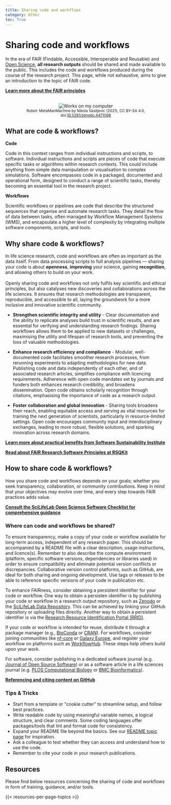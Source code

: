 ```yaml
---
title: Sharing code and workflows
category: Other
toc: True
---
```


# Sharing code and workflows 
In the era of FAIR (Findable, Accessible, Interoperable and Reusable) and <a href="https://www.vr.se/english/mandates/open-science/open-access-to-research-data.html" target="_blank">Open Science</a>, **all research outputs** should be shared and made available to the public. This includes the code and workflows produced during the course of the research project. This page, while not exhaustive, aims to give an introduction to the topic of FAIR code. 

<a class="link-teal" href="/topics/fair-principles"><b>Learn more about the FAIR principles <i class="bi bi-arrow-right-square"></i></b></a>
<br/><br/>

<div class="row">
  <div class="col-12" style="text-align: center;">
    <img src="/img/illustrations/works-on-my-computer.JPG" alt="Works on my computer" class="img-fluid">
    <br><small>Robot: MetaManMachine by Nikola Vasiljevic (2021), CC BY-SA 4.0, doi:<a href="https://doi.org/10.5281/zenodo.4471098" target="_blank">10.5281/zenodo.4471098</a></small>
  </div>
</div>

## What are code & workflows?

**Code**

Code in this context ranges from individual instructions and scripts, to software. Individual instructions and scripts are pieces of code that execute specific tasks or algorithms within research contexts. This could include anything from simple data manipulation or visualisation to complex simulations. Software encompasses code in a packaged, documented and operational form, designed to conduct a range of scientific tasks, thereby becoming an essential tool in the research project.

**Workflows** 

Scientific workflows or pipelines are code that describe the structured sequences that organise and automate research tasks. They detail the flow of data between tasks, often managed by Workflow Management Systems (WMS), and encapsulate a higher level of complexity by integrating multiple software components, scripts, and tools. 

## Why share code & workflows?

In life science research, code and workflows are often as important as the data itself. From data processing scripts to full analysis pipelines — sharing your code is about <b>openness</b>, <b>improving</b> your science, gaining <b>recognition</b>, and allowing others to build on your work.
<br><br>
Openly sharing code and workflows not only fulfils key scientific and ethical principles, but also catalyses new discoveries and collaborations across the life sciences. It ensures that research methodologies are transparent, reproducible, and accessible to all, laying the groundwork for a more inclusive and innovative scientific community.

* **Strengthen scientific integrity and utility** - Clear documentation and the ability to replicate analyses build trust in scientific results, and are essential for verifying and understanding research findings. Sharing workflows allows them to be applied to new datasets or challenges, maximising the utility and lifespan of research tools, and preventing the loss of valuable methodologies.

* **Enhance research efficiency and compliance** - Modular, well-documented code facilitates smoother research processes, from rerunning experiments to adapting methodologies for new data.  Publishing code and data independently of each other, and of associated research articles, simplifies compliance with licencing requirements. Adherence with open code mandates set by journals and funders both enhances research credibility, and broadens dissemination. Open code obtains scholarly recognition through citations, emphasising the importance of code as a research output.

* **Foster collaboration and global innovation** - Sharing tools broadens their reach, enabling equitable access and serving as vital resources for training the next generation of scientists, particularly in resource-limited settings. Open code encourages community input and interdisciplinary exchanges, leading to more robust, flexible solutions, and sparking innovation across research domains.

<a class="link-teal" href="https://www.software.ac.uk/blog/why-should-you-care-about-reproducible-code-and-how-get-started" target="_blank"> <b>Learn more about practical benefits from Software Sustainability Institute <i class="bi bi-box-arrow-up-right"></i></b></a>

<a class="link-teal" href="https://everse.software/RSQKit/fair_rs" target="_blank"><b>Read about FAIR Research Software Principles at RSQKit <i class="bi bi-box-arrow-up-right"></i></b></a>

## How to share code & workflows?

How you share code and workflows depends on your goals; whether you seek transparency, collaboration, or community contributions. Keep in mind that your objectives may evolve over time, and every step towards FAIR practices adds value.  

<a class="link-teal" href="https://github.com/ScilifelabDataCentre/open-science-checklists/blob/main/open_software_checklist.md" target="_blank"> <b>Consult the SciLifeLab Open Science Software Checklist for comprehensive guidance <i class="bi bi-box-arrow-up-right"></i></b></a>

### Where can code and workflows be shared?

To ensure transparency, make a copy of your code or workflow available for long-term access, independent of any research paper. This should be accompanied by a README file with a clear description, usage instructions, and licence(s). Remember to also describe the compute environment (platform, specific software versions, dependencies or libraries used) in order to ensure compatibility and eliminate potential version conflicts or discrepancies. Collaborative version control platforms, such as GitHub, are ideal for both sharing and ongoing development. Use tags or releases to be able to reference specific versions of your code in publication etc.

To enhance FAIRness, consider obtaining a persistent identifier for your code or workflow. One way to obtain a persisten identifier is by publishing your code or workflow in a research output repository, such as <a href="https://zenodo.org/" target="_blank"> Zenodo</a> or the <a href="https://figshare.scilifelab.se/" target="_blank">SciLifeLab Data Repository</a>. This can be achieved by linking your GitHub repository or uploading files directly. Another way to obtain a persistent identifier is via the <a href="https://rrid.site" target= "_blank">Research Resource Identification Portal (RRID)</a>. 

If your code or workflow is intended for reuse, distribute it through a package manager (e.g., <a href="https://bioconda.github.io/" target= "_blank">BioConda</a> or <a href="https://cran.r-project.org/" target= "_blank">CRAN</a>). For workflows, consider joining communities like <a href="https://nf-co.re/" target= "_blank">nf-core</a> or <a href="https://galaxyproject.org/eu/" target= "_blank">Galaxy Europe</a>, and register your workflow on platforms such as <a href="https://workflowhub.eu/" target= "_blank">WorkflowHub</a>. These steps help others build upon your work.

For software, consider publishing in a dedicated software journal (e.g. <a href="https://joss.theoj.org/" target= "_blank">Journal of Open Source Software</a>) or as a software article in a life sciences journal (e.g. <a href="https://collections.plos.org/collection/software/" target= "_blank">PLOS Computational Biology</a> or <a href="https://bmcbioinformatics.biomedcentral.com/submission-guidelines/preparing-your-manuscript/software-article" target= "_blank">BMC Bioinformatics</a>).

<a class="link-teal" href="https://docs.github.com/en/repositories/archiving-a-github-repository/referencing-and-citing-content" target="_blank"><b>Referencing and citing content on GitHub <i class="bi bi-box-arrow-up-right"></i></b></a>

### Tips & Tricks

- Start from a template or "cookie cutter" to streamline setup, and follow best practices. 
- Write readable code by using meaningful variable names, a logical structure, and clear comments. Some coding languages offer packages/tools that lint and format code for consistency. 
- Expand your README file beyond the basics. See our [README topic page](https://data-guidelines.scilifelab.se/topics/readme-files) for inspiration. 
- Ask a colleague to test whether they can access and understand how to use the code.
- Remember to cite your code in your research publications.





## Resources
Please find below resources concerning the sharing of code and workflows in form of training, guidance, and/or tools.

{{< resources-per-page-topics >}}
